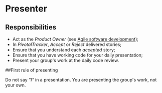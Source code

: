 # Presenter

## Responsibilities

* Act as the *Product Owner* (see [Agile software development](http://en.wikipedia.org/wiki/Agile_software_development));
* In *PivotalTracker*, *Accept* or *Reject* delivered stories;
* Ensure that you understand each *accepted* story;
* Ensure that you have working code for your daily presentation;
* Present your group's work at the daily code review.

##First rule of presenting

Do not say *"I"* in a presentation. You are presenting the group's work, not your own.
